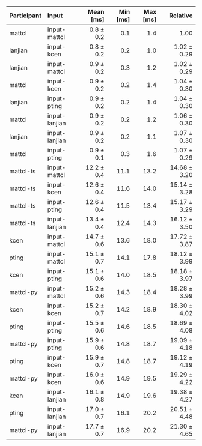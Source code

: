 | Participant | Input | Mean [ms] | Min [ms] | Max [ms] | Relative |
|:---|:---|---:|---:|---:|---:|
| mattcl | input-mattcl | 0.8 ± 0.2 | 0.1 | 1.4 | 1.00 |
| lanjian | input-kcen | 0.8 ± 0.2 | 0.2 | 1.0 | 1.02 ± 0.29 |
| lanjian | input-mattcl | 0.9 ± 0.2 | 0.3 | 1.2 | 1.02 ± 0.29 |
| mattcl | input-kcen | 0.9 ± 0.2 | 0.2 | 1.4 | 1.04 ± 0.30 |
| lanjian | input-pting | 0.9 ± 0.2 | 0.2 | 1.4 | 1.04 ± 0.30 |
| mattcl | input-lanjian | 0.9 ± 0.2 | 0.2 | 1.2 | 1.06 ± 0.30 |
| lanjian | input-lanjian | 0.9 ± 0.2 | 0.2 | 1.1 | 1.07 ± 0.30 |
| mattcl | input-pting | 0.9 ± 0.1 | 0.3 | 1.6 | 1.07 ± 0.29 |
| mattcl-ts | input-mattcl | 12.2 ± 0.4 | 11.1 | 13.2 | 14.68 ± 3.20 |
| mattcl-ts | input-kcen | 12.6 ± 0.4 | 11.6 | 14.0 | 15.14 ± 3.28 |
| mattcl-ts | input-pting | 12.6 ± 0.4 | 11.5 | 13.4 | 15.17 ± 3.29 |
| mattcl-ts | input-lanjian | 13.4 ± 0.4 | 12.4 | 14.3 | 16.12 ± 3.50 |
| kcen | input-mattcl | 14.7 ± 0.6 | 13.6 | 18.0 | 17.72 ± 3.87 |
| pting | input-mattcl | 15.1 ± 0.7 | 14.1 | 17.8 | 18.12 ± 3.99 |
| kcen | input-pting | 15.1 ± 0.6 | 14.0 | 18.5 | 18.18 ± 3.97 |
| mattcl-py | input-mattcl | 15.2 ± 0.6 | 14.3 | 18.4 | 18.28 ± 3.99 |
| kcen | input-kcen | 15.2 ± 0.7 | 14.2 | 18.9 | 18.30 ± 4.02 |
| pting | input-pting | 15.5 ± 0.6 | 14.6 | 18.5 | 18.69 ± 4.08 |
| mattcl-py | input-pting | 15.9 ± 0.6 | 14.8 | 18.7 | 19.09 ± 4.18 |
| pting | input-kcen | 15.9 ± 0.7 | 14.8 | 18.7 | 19.12 ± 4.19 |
| mattcl-py | input-kcen | 16.0 ± 0.6 | 14.9 | 19.5 | 19.29 ± 4.22 |
| kcen | input-lanjian | 16.1 ± 0.8 | 14.9 | 19.6 | 19.38 ± 4.27 |
| pting | input-lanjian | 17.0 ± 0.7 | 16.1 | 20.2 | 20.51 ± 4.48 |
| mattcl-py | input-lanjian | 17.7 ± 0.7 | 16.9 | 20.2 | 21.30 ± 4.65 |
